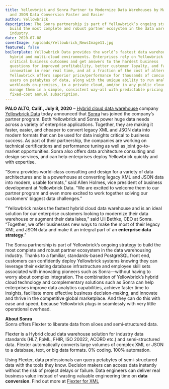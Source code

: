 ```yaml
---
title: Yellowbrick and Sonra Partner to Modernize Data Warehouses by Making XML
  and JSON Data Conversion Faster and Easier
author: Yellowbrick
description: The Sonra partnership is part of Yellowbrick’s ongoing strategy to
  build the most complete and robust partner ecosystem in the data warehousing
  industry.
date: 2020-07-08
coverImage: /uploads/Yellowbrick_NewsImage11.jpg
featured: false
boilerplate: Yellowbrick Data provides the world’s fastest data warehouse for
  hybrid and multi-cloud environments. Enterprises rely on Yellowbrick to power
  critical business outcomes and get answers to the hardest business
  questions for improved profitability, better customer loyalty, and faster
  innovation in near real time, and at a fraction of the cost of alternatives.
  Yellowbrick offers superior price/performance for thousands of concurrent
  users on petabytes of data, along with the unique ability to run analytic
  workloads on-premises, in a private cloud, and/or in any public cloud and
  manage them in a simple, consistent way—all with predictable pricing via
  fixed-cost annual subscription.
---
```

**PALO ALTO, Calif., July 8, 2020** – [Hybrid cloud data warehouse](https://www.yellowbrick.com/resources/executive-briefs/hybrid-cloud-architecture-for-data-analytics/) company [Yellowbrick Data](/) today announced that [Sonra](https://sonra.io) has joined the company’s partner program. Both Yellowbrick and Sonra power huge data needs across a variety of enterprise applications. Together, they are making it faster, easier, and cheaper to convert legacy XML and JSON data into modern formats that can be used for data insights critical to business success. As part of their partnership, the companies are working on technical certifications and performance tuning as well as joint go-to-market opportunities. Sonra also offers data architecture consulting and design services, and can help enterprises deploy Yellowbrick quickly and with expertise.  

“Sonra provides world-class consulting and design for a variety of data architectures and is a powerhouse at converting legacy XML and JSON data into modern, usable formats,” said Allen Holmes, vice president of business development at Yellowbrick Data. “We are excited to welcome them to our partner program and even more excited to work together solving our customers’ biggest data challenges.”  

“Yellowbrick makes the fastest hybrid cloud data warehouse and is an ideal solution for our enterprise customers looking to modernize their data warehouse or augment their data lakes,” said Uli Bethke, CEO at Sonra. “Together, we offer businesses new ways to make the most of their legacy XML and JSON data and make it an integral part of an **enterprise data strategy**.”  

The Sonra partnership is part of Yellowbrick’s ongoing strategy to build the most complete and robust partner ecosystem in the data warehousing industry. Thanks to a familiar, standards-based PostgreSQL front end, customers can confidently deploy Yellowbrick systems knowing they can leverage their existing database infrastructure and employee skill sets associated with innovating pioneers such as Sonra—without having to worry about complex integration. The combination of Yellowbrick’s hybrid cloud technology and complementary solutions such as Sonra can help enterprises improve data analytics capabilities, achieve faster time to insights, facilitate more effective business decision-making, and innovate and thrive in the competitive global marketplace. And they can do this with ease and speed, because Yellowbrick plugs in seamlessly with very little operational overhead.  

**About Sonra**\
Sonra offers Flexter to liberate data from siloes and semi-structured data.   

Flexter is a Hybrid cloud data warehouse solution for industry data standards (HL7, FpML, FHIR, ISO 20022, ACORD etc.) and semi-structured data. Flexter automatically converts large volumes of complex XML or JSON to a database, text, or big data formats. 0% coding. 100% automation.   

Using Flexter, data professionals can query petabytes of semi-structured data with the tools they know. Decision makers can access data instantly without the risk of project delays or failure. Data engineers can deliver real business value instead of wasting valuable engineering time on **data conversion**. Find out more at [Flexter for XML](https://sonra.io/flexter-for-xml/)